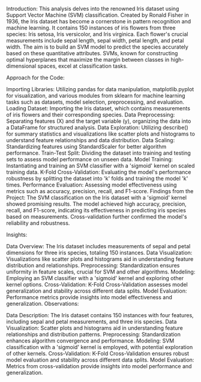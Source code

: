 Introduction:
This analysis delves into the renowned Iris dataset using Support Vector Machine (SVM) classification. Created by Ronald Fisher in 1936, the Iris dataset has become a cornerstone in pattern recognition and machine learning. It contains 150 instances of iris flowers from three species: Iris setosa, Iris versicolor, and Iris virginica. Each flower's crucial measurements include sepal length, sepal width, petal length, and petal width. The aim is to build an SVM model to predict the species accurately based on these quantitative attributes. SVMs, known for constructing optimal hyperplanes that maximize the margin between classes in high-dimensional spaces, excel at classification tasks.

Approach for the Code:

Importing Libraries: Utilizing pandas for data manipulation, matplotlib.pyplot for visualization, and various modules from sklearn for machine learning tasks such as datasets, model selection, preprocessing, and evaluation.
Loading Dataset: Importing the Iris dataset, which contains measurements of iris flowers and their corresponding species.
Data Preprocessing: Separating features (X) and the target variable (y), organizing the data into a DataFrame for structured analysis.
Data Exploration: Utilizing describe() for summary statistics and visualizations like scatter plots and histograms to understand feature relationships and data distribution.
Data Scaling: Standardizing features using StandardScaler for better algorithm performance.
Train-Test Split: Dividing the dataset into training and testing sets to assess model performance on unseen data.
Model Training: Instantiating and training an SVM classifier with a 'sigmoid' kernel on scaled training data.
K-Fold Cross-Validation: Evaluating the model's performance robustness by splitting the dataset into 'k' folds and training the model 'k' times.
Performance Evaluation: Assessing model effectiveness using metrics such as accuracy, precision, recall, and F1-score.
Findings from the Project:
The SVM classification on the Iris dataset with a 'sigmoid' kernel showed promising results. The model achieved high accuracy, precision, recall, and F1-score, indicating its effectiveness in predicting iris species based on measurements. Cross-validation further confirmed the model's reliability and robustness.

Insights:

Data Overview: The Iris dataset includes measurements of sepal and petal dimensions for three iris species, totaling 150 instances.
Data Visualization: Visualizations like scatter plots and histograms aid in understanding feature distribution and relationships.
Preprocessing: Standardization ensures uniformity in feature scales, crucial for SVM and other algorithms.
Modeling: Employing an SVM classifier with a 'sigmoid' kernel and exploring other kernel options.
Cross-Validation: K-Fold Cross-Validation assesses model generalization and stability across different data splits.
Model Evaluation: Performance metrics provide insights into model effectiveness and generalization.
Observations:

Data Description: The Iris dataset contains 150 instances with four features, including sepal and petal measurements, and three iris species.
Data Visualization: Scatter plots and histograms aid in understanding feature relationships and distribution patterns.
Preprocessing: Standardization enhances algorithm convergence and performance.
Modeling: SVM classification with a 'sigmoid' kernel is employed, with potential exploration of other kernels.
Cross-Validation: K-Fold Cross-Validation ensures robust model evaluation and stability across different data splits.
Model Evaluation: Metrics from cross-validation provide insights into model performance and generalization.
